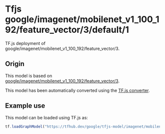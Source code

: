 # Tfjs google/imagenet/mobilenet_v1_100_192/feature_vector/3/default/1
TF.js deployment of google/imagenet/mobilenet_v1_100_192/feature_vector/3.

<!-- parent-model: google/imagenet/mobilenet_v1_100_192/feature_vector/3 -->

## Origin

This model is based on [google/imagenet/mobilenet_v1_100_192/feature_vector/3](https://tfhub.dev/google/imagenet/mobilenet_v1_100_192/feature_vector/3).

This model has been automatically converted using the [TF.js converter](https://github.com/tensorflow/tfjs/tree/master/tfjs-converter).

## Example use
This model can be loaded using TF.js as:

```javascript
tf.loadGraphModel("https://tfhub.dev/google/tfjs-model/imagenet/mobilenet_v1_100_192/feature_vector/3/default/1", { fromTFHub: true })
```
